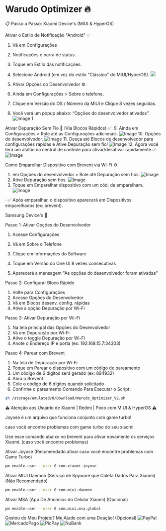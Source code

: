 # Warudo Optimizer 🔥

📋 Passo a Passo:
Xiaomi Device's (MIUI & HyperOS)

Ativar o Estilo de Notificação "Android" 💡

1. Vá em Configurações
2. Notificações e barra de status.
3. Toque em Estilo das notificações.
4. Selecione Android (em vez do estilo "Clássico" do MIUI/HyperOS).
![](https://github.com/warudotv/Warudo_Optimizer/blob/Screenshots/IMG-20250930-WA0018.jpg)

5. Ativar Opções do Desenvolvedor ⚙.
6. Ainda em Configurações > Sobre o telefone.
7. Clique em Versão do OS / Número da MIUI e Clique 8 vezes seguidas.
8. Você verá um popup abaixo: “Opções do desenvolvedor ativadas”.
![Image 1](https://github.com/warudotv/Warudo_Optimizer/blob/Screenshots/IMG-20250930-WA0015.jpg)

Ativar Depuração Sem Fio 📲 (Via Blocos Rápidos) ✅.
9. Ainda em Configurações > Role até as Configurações adicionais.
![Image](https://github.com/warudotv/Warudo_Optimizer/blob/Screenshots/IMG-20250930-WA0016.jpg)
10. Opções do desenvolvedor.
![Image](https://github.com/warudotv/Warudo_Optimizer/blob/Screenshots/IMG-20250930-WA0014.jpg)
11. Desça até Blocos de desenvolvedor para configurações rápidas e Ative Depuração sem fio!
![Image](https://github.com/warudotv/Warudo_Optimizer/blob/Screenshots/IMG-20250930-WA0021.jpg)
12. Agora você terá um atalho na central de controle para ativar/desativar rapidamente ✅.
![Image](https://github.com/warudotv/Warudo_Optimizer/blob/Screenshots/IMG-20250930-WA0022.jpg)


Como Emparelhar Dispositivo com Brevent via Wi-Fi ⚙.

1. em Opções do desenvolvedor > Role até Depuração sem fios.
![Image](https://github.com/warudotv/Warudo_Optimizer/blob/Screenshots/IMG-20250930-WA0012.jpg)
2. Ative Depuração sem fios.
![Image](https://github.com/warudotv/Warudo_Optimizer/blob/Screenshots/IMG-20250930-WA0011.jpg)
3. Toque em Emparelhar dispositivo com um cód. de emparelham..
![Image](https://github.com/warudotv/Warudo_Optimizer/blob/Screenshots/IMG-20250930-WA0010.jpg)

· ✅ Após emparelhar, o dispositivo aparecerá em Dispositivos emparelhados (ex: brevent).

Samsung Device's 🌌

Passo 1: Ativar Opções do Desenvolvedor

1. Acesse Configurações

2. Vá em Sobre o Telefone

3. Clique em Informações do Software

4. Toque em Versão do One UI 8 vezes consecutivas

5. Aparecerá a mensagem "As opções do desenvolvedor foram ativadas"

Passo 2: Configurar Bloco Rápido

1. Volte para Configurações
2. Acesse Opções do Desenvolvedor
3. Vá em Blocos desenv. config. rápidas
4. Ative a opção Depuração por Wi-Fi

Passo 3: Ativar Depuração por Wi-Fi

1. Na tela principal das Opções do Desenvolvedor
2. Vá em Depuração por Wi-Fi
3. Ative o toggle Depuração por Wi-Fi
4. Anote o Endereço IP e porta (ex: 192.168.15.7:34303)

Passo 4: Parear com Brevent

1. Na tela de Depuração por Wi-Fi
2. Toque em Parear o dispositivo com um código de pareamento
3. Um código de 6 dígitos será gerado (ex: 894932)
4. Abra o Brevent
5. Cole o código de 6 dígitos quando solicitado
6. Confirme o pareamento
Comando Para Executar o Script:
```bash
sh /storage/emulated/0/Download/Warudo_Optimizer_V2.sh

```
⚠️ Atenção aos Usuário de Xiaomi | Redmi | Poco com MIUI & HyperOS ⚠️

Joyose é um arquivo que funciona conjunto com game turbo! 

caso você encontre problemas com game turbo do seu xiaomi.

Use esse comando abaixo no brevent para ativar novamente os serviços Xiaomi. (caso você encontre problemas)

Ativar Joyose (Recomendado ativar caso você encontre problemas com Game Turbo)
```bash
pm enable-user --user 0 com.xiaomi.joyose
```
Ativar MIUI Daemon (Serviço de Spyware que Coleta Dados Para Xiaomi) (Não Recomendado)
```bash
pm enable-user --user 0 com.miui.daemon
```
Ativar MSA (App De Anúncios do Celular Xiaomi) (Opcional)
```bash
pm enable-user --user 0 com.miui.msa.global

```
Gostou do Meu Projeto? Me Ajude com uma Doação! (Opcional)
![PayPal](https://img.shields.io/badge/Doa%C3%A7%C3%A3o-green?style=flat-square&logo=paypal&logoColor=blue&logoSize=appveyor&label=PayPal&color=Blue&cacheSeconds=3600&link=https%3A%2F%2Fwww.paypal.com%2Fdonate%2F%3Fbusiness%3DFQ3GNU47EP3MY%26no_recurring%3D1%26item_name%3DTem%2BR%25241%252C50%2Ba%25C3%25AD%2BPaiz%25C3%25A3o%3F%2B%25F0%259F%25A5%25BA%26currency_code%3DBRL)
![MercadoPago](https://img.shields.io/badge/build-warudo-green?style=flat-square&logo=mercadopago&logoColor=blue&logoSize=appveyor&label=Mercado%20Pago&labelColor=white&color=Blue&cacheSeconds=3600&link=https%3A%2F%2Flink.mercadopago.com.br%2Fwarudo)
![PicPay](https://img.shields.io/badge/build-warudo-green?style=flat-square&logo=picpay&logoColor=green&logoSize=appveyor&label=PicPay&labelColor=white&color=Blue&cacheSeconds=3600&link=https%3A%2F%2Fpicpay.me%2Fwarudo750%2F0.5)
![NuBank](https://img.shields.io/badge/build-Pix-green?style=flat-square&logo=nubank&logoColor=purple&logoSize=appveyor&label=NuBank&labelColor=white&color=Blue&cacheSeconds=3600&link=https%3A%2F%2Fnubank.com.br%2Fcobrar%2Fke2ok%2F68dc8235-2165-4be6-83fe-fe3cd4fd433e)
